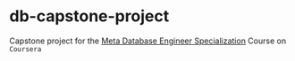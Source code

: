 # db-capstone-project


Capstone project for the [Meta Database Engineer Specialization](https://www.coursera.org/specializations/meta-database-engineer) Course on `Coursera`
